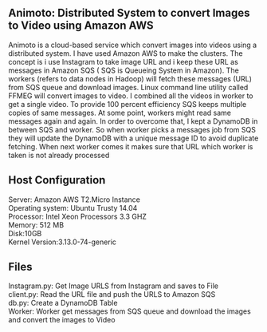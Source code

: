 
Animoto: Distributed System to convert Images to Video using Amazon AWS
--------

Animoto is a cloud-based service which convert images into videos using a distributed system.  I have used Amazon AWS to make the clusters.  The concept is i use Instagram to take image URL and i keep these URL as messages in Amazon SQS ( SQS is Queueing System in Amazon). The workers (refers to data nodes in Hadoop) will fetch these messages (URL) from SQS queue and download images.
Linux command line utility called FFMEG will convert images to video. I combined all the videos in worker to get a single video. 
To provide 100 percent efficiency SQS keeps multiple copies of same messages. 
At some point, workers might read same messages again and again. In order to overcome that, I kept a DynamoDB in between SQS and worker. 
So when worker picks a messages job from SQS they will update the DynamoDB with a unique message ID  to avoid duplicate fetching. 
When next worker comes it makes sure that URL which worker is taken is not already processed

Host Configuration
------------------
Server: Amazon AWS T2.Micro Instance<br />
Operating system: Ubuntu Trusty 14.04<br />
Processor:  Intel Xeon Processors 3.3 GHZ<br />
Memory: 512 MB<br />
Disk:10GB<br />
Kernel Version:3.13.0-74-generic<br />


Files
------------------
Instagram.py: Get Image URLS from Instagram and saves to File<br />
client.py: Read the URL file and push the URLS to Amazon SQS<br />
db.py: Create a DynamoDB Table<br />
Worker: Worker get messages from SQS queue and download the images and convert the images to Video<br />





